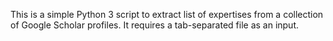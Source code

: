 This is a simple Python 3 script to extract list of expertises from a collection of Google Scholar profiles.
It requires a tab-separated file as an input.
